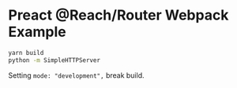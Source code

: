 # Preact @Reach/Router Webpack Example

```bash
yarn build
python -m SimpleHTTPServer
```

Setting `mode: "development",` break build.
